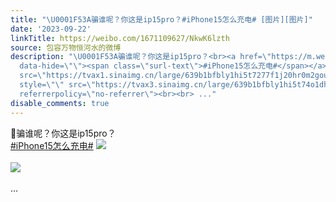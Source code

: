 ```yaml
---
title: "\U0001F53A骗谁呢？你这是ip15pro？#iPhone15怎么充电# [图片][图片]"
date: '2023-09-22'
linkTitle: https://weibo.com/1671109627/NkwK6lzth
source: 包容万物恒河水的微博
description: "\U0001F53A骗谁呢？你这是ip15pro？<br><a href=\"https://m.weibo.cn/search?containerid=231522type%3D1%26t%3D10%26q%3D%23iPhone15%E6%80%8E%E4%B9%88%E5%85%85%E7%94%B5%23&amp;extparam=%23iPhone15%E6%80%8E%E4%B9%88%E5%85%85%E7%94%B5%23\"
  data-hide=\"\"><span class=\"surl-text\">#iPhone15怎么充电#</span></a> <img style=\"\"
  src=\"https://tvax1.sinaimg.cn/large/639b1bfbly1hi5t7277f1j20hr0m2gou.jpg\" referrerpolicy=\"no-referrer\"><br><br><img
  style=\"\" src=\"https://tvax3.sinaimg.cn/large/639b1bfbly1hi5t74o1dhj20pm1kwtfn.jpg\"
  referrerpolicy=\"no-referrer\"><br><br> ..."
disable_comments: true
---
```

🔺骗谁呢？你这是ip15pro？<br><a href="https://m.weibo.cn/search?containerid=231522type%3D1%26t%3D10%26q%3D%23iPhone15%E6%80%8E%E4%B9%88%E5%85%85%E7%94%B5%23&amp;extparam=%23iPhone15%E6%80%8E%E4%B9%88%E5%85%85%E7%94%B5%23" data-hide=""><span class="surl-text">#iPhone15怎么充电#</span></a> <img style="" src="https://tvax1.sinaimg.cn/large/639b1bfbly1hi5t7277f1j20hr0m2gou.jpg" referrerpolicy="no-referrer"><br><br><img style="" src="https://tvax3.sinaimg.cn/large/639b1bfbly1hi5t74o1dhj20pm1kwtfn.jpg" referrerpolicy="no-referrer"><br><br> ...